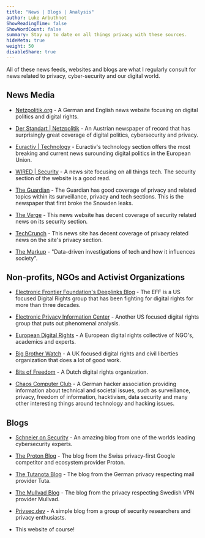 ```yaml
---
title: "News | Blogs | Analysis"
author: Luke Arbuthnot
ShowReadingTime: false
ShowWordCount: false
summary: Stay up to date on all things privacy with these sources.
hideMeta: true
weight: 50
disableShare: true
---
```


All of these news feeds, websites and blogs are what I regularly consult for news related to privacy, cyber-security and our digital world. 

## News Media

- [Netzpolitik.org](https://netzpolitik.org/) - A German and English news website focusing on digital politics and digital rights.

- [Der Standart | Netzpolitik](https://www.derstandard.at/web/netzpolitik) - An Austrian newspaper of record that has surprisingly great coverage of digital politics, cybersecurity and privacy.

- [Euractiv | Technology](https://www.euractiv.com/sections/digital/) - Euractiv's technology section offers the most breaking and current news surounding digital politics in the European Union.

- [WIRED | Security](https://www.wired.com/category/security/) - A news site focusing on all things tech. The security section of the website is a good read.

- [The Guardian](https://www.theguardian.com/international) - The Guardian has good coverage of privacy and related topics within its surveillance, privacy and tech sections. This is the newspaper that first broke the Snowden leaks.

- [The Verge](https://www.theverge.com/cyber-security) - This news website has decent coverage of security related news on its security section. 

- [TechCrunch](https://techcrunch.com/category/privacy) - This news site has decent coverage of privacy related news on the site's privacy section. 

- [The Markup](https://themarkup.org/) - "Data-driven investigations of tech and how it influences society".

## Non-profits, NGOs and Activist Organizations

- [Electronic Frontier Foundation's Deeplinks Blog](https://www.eff.org/deeplinks) - The EFF is a US focused Digital Rights group that has been fighting for digital rights for more than three decades.

- [Electronic Privacy Information Center](https://epic.org/) - Another US focused digital rights group that puts out phenomenal analysis.

- [European Digital Rights](https://edri.org/) - A European digital rights collective of NGO's, academics and experts.

- [Big Brother Watch](https://bigbrotherwatch.org.uk/) - A UK focused digital rights and civil liberties organization that does a lot of good work.

- [Bits of Freedom](https://www.bitsoffreedom.nl/) - A Dutch digital rights organization.

- [Chaos Computer Club](https://www.ccc.de/en/) - A German hacker association providing information about technical and societal issues, such as surveillance, privacy, freedom of information, hacktivism, data security and many other interesting things around technology and hacking issues.

## Blogs

- [Schneier on Security](https://www.schneier.com/) - An amazing blog from one of the worlds leading cybersecurity experts.

- [The Proton Blog](https://proton.me/blog/privacy-news) - The blog from the Swiss privacy-first Google competitor and ecosystem provider Proton.

- [The Tutanota Blog](https://tuta.com/blog) - The blog from the German privacy respecting mail provider Tuta.

- [The Mullvad Blog](https://mullvad.net/en/blog) - The blog from the privacy respecting Swedish VPN provider Mullvad. 

- [Privsec.dev](privsec.dev) - A simple blog from a group of security researchers and privacy enthusiasts.

- This website of course! 